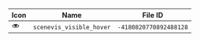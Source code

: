 | Icon | Name | File ID |
| ---  | ---  | ---     |
| ![](scenevis_visible_hover.png) | `scenevis_visible_hover` | `-4180820770892488128` |
